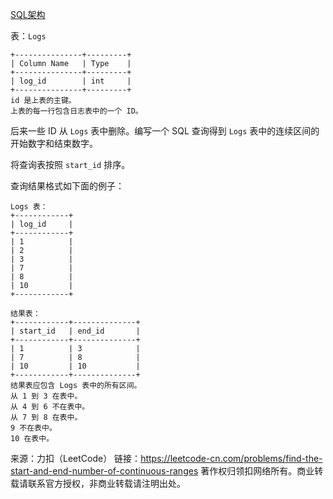 [SQL架构](https://github.com/Zhenghao-Liu/LeetCode_problem-and-solution/blob/master/1285.找到连续区间的开始和结束数字/PROBLEM.sql)

表：```Logs```
```
+---------------+---------+
| Column Name   | Type    |
+---------------+---------+
| log_id        | int     |
+---------------+---------+
id 是上表的主键。
上表的每一行包含日志表中的一个 ID。
```

后来一些 ID 从 ```Logs``` 表中删除。编写一个 SQL 查询得到 ```Logs``` 表中的连续区间的开始数字和结束数字。

将查询表按照 ```start_id``` 排序。

查询结果格式如下面的例子：
```
Logs 表：
+------------+
| log_id     |
+------------+
| 1          |
| 2          |
| 3          |
| 7          |
| 8          |
| 10         |
+------------+

结果表：
+------------+--------------+
| start_id   | end_id       |
+------------+--------------+
| 1          | 3            |
| 7          | 8            |
| 10         | 10           |
+------------+--------------+
结果表应包含 Logs 表中的所有区间。
从 1 到 3 在表中。
从 4 到 6 不在表中。
从 7 到 8 在表中。
9 不在表中。
10 在表中。
```

来源：力扣（LeetCode）
链接：https://leetcode-cn.com/problems/find-the-start-and-end-number-of-continuous-ranges
著作权归领扣网络所有。商业转载请联系官方授权，非商业转载请注明出处。
